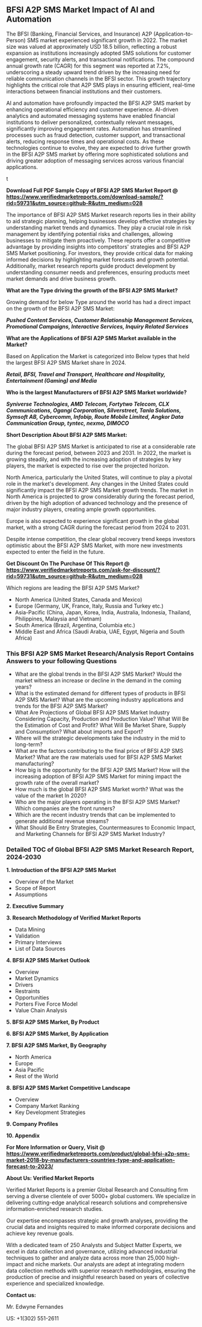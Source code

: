 <h2>BFSI A2P SMS Market Impact of AI and Automation</h2><p>The BFSI (Banking, Financial Services, and Insurance) A2P (Application-to-Person) SMS market experienced significant growth in 2022. The market size was valued at approximately USD 18.5 billion, reflecting a robust expansion as institutions increasingly adopted SMS solutions for customer engagement, security alerts, and transactional notifications. The compound annual growth rate (CAGR) for this segment was reported at 7.2%, underscoring a steady upward trend driven by the increasing need for reliable communication channels in the BFSI sector. This growth trajectory highlights the critical role that A2P SMS plays in ensuring efficient, real-time interactions between financial institutions and their customers.</p><p>AI and automation have profoundly impacted the BFSI A2P SMS market by enhancing operational efficiency and customer experience. AI-driven analytics and automated messaging systems have enabled financial institutions to deliver personalized, contextually relevant messages, significantly improving engagement rates. Automation has streamlined processes such as fraud detection, customer support, and transactional alerts, reducing response times and operational costs. As these technologies continue to evolve, they are expected to drive further growth in the BFSI A2P SMS market by offering more sophisticated solutions and driving greater adoption of messaging services across various financial applications.</p>t</p><p id="" class=""><strong>Download Full PDF Sample Copy of BFSI A2P SMS Market Report @ <a href="https://www.verifiedmarketreports.com/download-sample/?rid=59731&utm_source=github-R&utm_medium=028" target="_blank">https://www.verifiedmarketreports.com/download-sample/?rid=59731&utm_source=github-R&utm_medium=028</a></strong></p><p>The importance of&nbsp;BFSI A2P SMS Market research reports lies in their ability to aid strategic planning, helping businesses develop effective strategies by understanding market trends and dynamics. They play a crucial role in risk management by identifying potential risks and challenges, allowing businesses to mitigate them proactively. These reports offer a competitive advantage by providing insights into competitors' strategies and BFSI A2P SMS Market positioning. For investors, they provide critical data for making informed decisions by highlighting market forecasts and growth potential. Additionally, market research reports guide product development by understanding consumer needs and preferences, ensuring products meet market demands and drive business growth.</p><p><strong>What are the&nbsp;Type driving the growth of the BFSI A2P SMS Market?</strong></p><p id="" class="">Growing demand for below Type around the world has had a direct impact on the growth of the BFSI A2P SMS Market:</p><em><strong>Pushed Content Services, Customer Relationship Management Services, Promotional Campaigns, Interactive Services, Inquiry Related Services</strong></em></p><strong>What are the&nbsp;Applications&nbsp;of BFSI A2P SMS Market available in the Market?</strong></p><p id="" class="">Based on Application the Market is categorized into Below types that held the largest BFSI A2P SMS Market share In 2024.</p><em><strong>Retail, BFSI, Travel and Transport, Healthcare and Hospitality, Entertainment (Gaming) and Media</strong></em></p><strong>Who is the largest Manufacturers of BFSI A2P SMS Market worldwide?</strong></p><p><em><strong>Syniverse Technologies, AMD Telecom, Fortytwo Telecom, CLX Communications, Ogangi Corporation, Silverstreet, Tanla Solutions, Symsoft AB, Cybercomm, Infobip, Route Mobile Limited, Angkor Data Communication Group, tyntec, nexmo, DIMOCO</strong></em></p><p id="" class=""><strong>Short Description About BFSI A2P SMS Market:</strong></p><p>The global BFSI A2P SMS Market is anticipated to rise at a considerable rate during the forecast period, between 2023 and 2031. In 2022, the market is growing steadily, and with the increasing adoption of strategies by key players, the market is expected to rise over the projected horizon.</p><p>North America, particularly the United States, will continue to play a pivotal role in the market's development. Any changes in the United States could significantly impact the BFSI A2P SMS Market growth trends. The market in North America is projected to grow considerably during the forecast period, driven by the high adoption of advanced technology and the presence of major industry players, creating ample growth opportunities.</p><p>Europe is also expected to experience significant growth in the global market, with a strong CAGR during the forecast period from 2024 to 2031.</p><p>Despite intense competition, the clear global recovery trend keeps investors optimistic about the BFSI A2P SMS Market, with more new investments expected to enter the field in the future.</p><p id="" class=""><strong>Get Discount On The Purchase Of This Report @ <a href="https://www.verifiedmarketreports.com/ask-for-discount/?rid=59731&utm_source=github-R&utm_medium=028" target="_blank">https://www.verifiedmarketreports.com/ask-for-discount/?rid=59731&utm_source=github-R&utm_medium=028</a></strong></p>Which regions are leading the BFSI A2P SMS Market?</p><ul><li>North America (United States, Canada and Mexico)</li><li>Europe (Germany, UK, France, Italy, Russia and Turkey etc.)</li><li>Asia-Pacific (China, Japan, Korea, India, Australia, Indonesia, Thailand, Philippines, Malaysia and Vietnam)</li><li>South America (Brazil, Argentina, Columbia etc.)</li><li>Middle East and Africa (Saudi Arabia, UAE, Egypt, Nigeria and South Africa)</li></ul><h3 id="" class="">This BFSI A2P SMS Market Research/Analysis Report Contains Answers to your following Questions</h3><ul><li>What are the global trends in the BFSI A2P SMS Market? Would the market witness an increase or decline in the demand in the coming years?</li><li>What is the estimated demand for different types of products in BFSI A2P SMS Market? What are the upcoming industry applications and trends for the BFSI A2P SMS Market?</li><li>What Are Projections of Global BFSI A2P SMS Market Industry Considering Capacity, Production and Production Value? What Will Be the Estimation of Cost and Profit? What Will Be Market Share, Supply and Consumption? What about imports and Export?</li><li>Where will the strategic developments take the industry in the mid to long-term?</li><li>What are the factors contributing to the final price of BFSI A2P SMS Market? What are the raw materials used for BFSI A2P SMS Market manufacturing?</li><li>How big is the opportunity for the BFSI A2P SMS Market? How will the increasing adoption of BFSI A2P SMS Market for mining impact the growth rate of the overall market?</li><li>How much is the global BFSI A2P SMS Market worth? What was the value of the market In 2020?</li><li>Who are the major players operating in the BFSI A2P SMS Market? Which companies are the front runners?</li><li>Which are the recent industry trends that can be implemented to generate additional revenue streams?</li><li>What Should Be Entry Strategies, Countermeasures to Economic Impact, and Marketing Channels for BFSI A2P SMS Market Industry?</li></ul><h3 id="" class="">Detailed TOC of Global BFSI A2P SMS Market Research Report, 2024-2030</h3><p id="" class=""><strong>1. Introduction of the BFSI A2P SMS Market</strong></p><ul><li>Overview of the Market</li><li>Scope of Report</li><li>Assumptions</li></ul><p id="" class=""><strong>2. Executive Summary</strong></p><p id="" class=""><strong>3. Research Methodology of Verified Market Reports</strong></p><ul><li>Data Mining</li><li>Validation</li><li>Primary Interviews</li><li>List of Data Sources</li></ul><p id="" class=""><strong>4. BFSI A2P SMS Market Outlook</strong></p><ul><li>Overview</li><li>Market Dynamics</li><li>Drivers</li><li>Restraints</li><li>Opportunities</li><li>Porters Five Force Model</li><li>Value Chain Analysis</li></ul><p id="" class=""><strong>5. BFSI A2P SMS Market, By Product</strong></p><p id="" class=""><strong>6. BFSI A2P SMS Market, By Application</strong></p><p id="" class=""><strong>7. BFSI A2P SMS Market, By Geography</strong></p><ul><li>North America</li><li>Europe</li><li>Asia Pacific</li><li>Rest of the World</li></ul><p id="" class=""><strong>8. BFSI A2P SMS Market Competitive Landscape</strong></p><ul><li>Overview</li><li>Company Market Ranking</li><li>Key Development Strategies</li></ul><p id="" class=""><strong>9. Company Profiles</strong></p><p id="" class=""><strong>10. Appendix</strong></p><p id="" class=""><strong>For More Information or Query, Visit @ <a href="https://www.verifiedmarketreports.com/product/global-bfsi-a2p-sms-market-2018-by-manufacturers-countries-type-and-application-forecast-to-2023/" target="_blank">https://www.verifiedmarketreports.com/product/global-bfsi-a2p-sms-market-2018-by-manufacturers-countries-type-and-application-forecast-to-2023/</a></strong></p><p id="" class=""><strong>About Us: Verified Market Reports</strong></p><p id="" class="">Verified Market Reports is a premier Global Research and Consulting firm serving a diverse clientele of over 5000+ global customers. We specialize in delivering cutting-edge analytical research solutions and comprehensive information-enriched research studies.</p><p id="" class="">Our expertise encompasses strategic and growth analyses, providing the crucial data and insights required to make informed corporate decisions and achieve key revenue goals.</p><p id="" class="">With a dedicated team of 250 Analysts and Subject Matter Experts, we excel in data collection and governance, utilizing advanced industrial techniques to gather and analyze data across more than 25,000 high-impact and niche markets. Our analysts are adept at integrating modern data collection methods with superior research methodologies, ensuring the production of precise and insightful research based on years of collective experience and specialized knowledge.</p><p id="" class=""><strong>Contact us:</strong></p><p id="" class="">Mr. Edwyne Fernandes</p><p id="" class="">US: +1(302) 551-2611</p>
